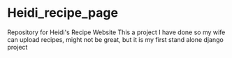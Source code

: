 # Heidi_recipe_page
Repository for Heidi's Recipe Website
This a project I have done so my wife can upload recipes, might not be great, but it is my first stand alone django project
